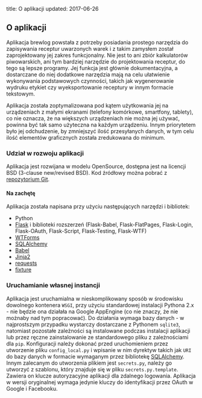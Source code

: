 title: O aplikacji
updated: 2017-06-26

## O aplikacji

Aplikacja brewlog powstała z potrzeby posiadania prostego narzędzia do zapisywania receptur uwarzonych warek i z takim zamysłem został zaprojektowany jej zakres funkcjonalny. Nie jest to ani zbiór kalkulatorów piwowarskich, ani tym bardziej narzędzie do projektowania receptur, do tego są lepsze programy. Jej funkcja jest głównie dokumentacyjna, a dostarczane do niej dodatkowe narzędzia mają na celu ułatwienie wykonywania podstawowych czynności, takich jak wygenerowanie wydruku etykiet czy wyeksportowanie receptury w innym formacie tekstowym.

Aplikacja została zoptymalizowana pod kątem użytkowania jej na urządzeniach z małymi ekranami (telefony komórkowe, smartfony, tablety), co nie oznacza, że na większych urządzeniach nie można jej używać, powinna być tak samo użyteczna na każdym urządzeniu. Innym priorytetem było jej odchudzenie, by zmniejszyć ilość przesyłanych danych, w tym celu ilość elementów graficznych została zredukowana do minimum.

### Udział w rozwoju aplikacji

Aplikacja jest rozwijana w modelu OpenSource, dostępna jest na licencji BSD (3-clause new/revised BSD). Kod źródłowy można pobrać z [repozytorium Git](https://github.com/zgoda/brewlog).

#### Na zachętę

Aplikacja została napisana przy użyciu następujących narzędzi i bibliotek:

* Python
* [Flask](http://flask.pocoo.org/) i biblioteki rozszerzeń (Flask-Babel, Flask-FlatPages, Flask-Login, Flask-OAuth, Flask-Script, Flask-Testing, Flask-WTF)
* [WTForms](http://wtforms.simplecodes.com/)
* [SQLAlchemy](http://www.sqlalchemy.org/)
* [Babel](http://babel.pocoo.org/)
* [Jinja2](http://jinja.pocoo.org/)
* [requests](http://python-requests.org/)
* [fixture](http://farmdev.com/projects/fixture/)

### Uruchamianie własnej instancji

Aplikacja jest uruchamialna w nieskomplikowany sposób w środowisku dowolnego kontenera `WSGI`, przy użyciu standardowej instalacji Pythona 2.x - nie będzie ona działała na Google AppEngine (co nie znaczy, że nie możnaby nad tym popracować). Do działania wymaga bazy danych - w najprostszym przypadku wystarczy dostarczane z Pythonem `sqlite3`, natomiast pozostałe zależności są instalowane podczas instalacji aplikacji lub przez ręczne zainstalowanie ze standardowego pliku z zależnościami dla `pip`. Konfiguracji należy dokonać przed uruchomieniem przez utworzenie pliku `config_local.py` i wpisanie w nim dyrektyw takich jak `URI` do bazy danych w formacie wymaganym przez bibliotekę [SQLAlchemy](http://www.sqlalchemy.org). Innym zalecanym do utworzenia plikiem jest `secrets.py`, należy go utworzyć z szablonu, który znajduje się w pliku `secrets.py.template`. Zawiera on klucze autoryzacyjne aplikacji dla zdalnego logowania. Aplikacja w wersji oryginalnej wymaga jedynie kluczy do identyfikacji przez OAuth w Google i Facebooku.
